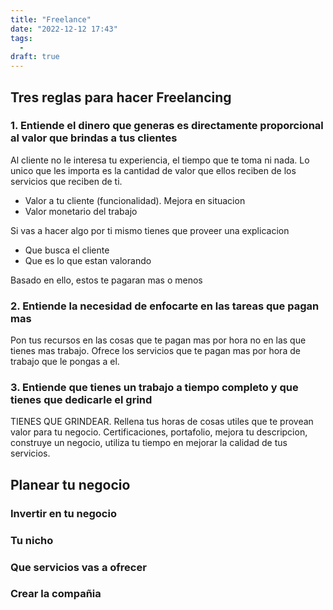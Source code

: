 ```yaml
---
title: "Freelance"
date: "2022-12-12 17:43"
tags: 
  - 
draft: true
---
```


## Tres reglas para hacer Freelancing
### 1. Entiende el dinero que generas es directamente proporcional al valor que brindas a tus clientes
Al cliente no le interesa tu experiencia, el tiempo que te toma ni nada. Lo unico que les importa es la cantidad de valor que ellos reciben de los servicios que reciben de ti.
- Valor a tu cliente (funcionalidad). Mejora en situacion
- Valor monetario del trabajo

Si vas a hacer algo por ti mismo tienes que proveer una explicacion 
- Que busca el cliente
- Que es lo que estan valorando

Basado en ello, estos te pagaran mas o menos
### 2. Entiende la necesidad de enfocarte en las tareas que pagan mas
Pon tus recursos en las cosas que te pagan mas por hora no en las que tienes mas trabajo. Ofrece los servicios que te pagan mas por hora de trabajo que le pongas a el.

### 3. Entiende que tienes un trabajo a tiempo completo y que tienes que dedicarle el grind
TIENES QUE GRINDEAR. Rellena tus horas de cosas utiles que te provean valor para tu negocio. Certificaciones, portafolio, mejora tu descripcion, construye un negocio, utiliza tu tiempo en mejorar la calidad de tus servicios.





## Planear tu negocio
### Invertir en tu negocio

### Tu nicho
### Que servicios vas a ofrecer
### Crear la compañia